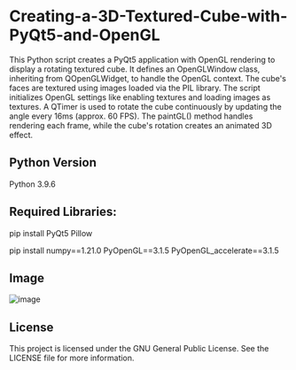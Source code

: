 # Creating-a-3D-Textured-Cube-with-PyQt5-and-OpenGL
This Python script creates a PyQt5 application with OpenGL rendering to display a rotating textured cube. It defines an OpenGLWindow class, inheriting from QOpenGLWidget, to handle the OpenGL context. The cube's faces are textured using images loaded via the PIL library. The script initializes OpenGL settings like enabling textures and loading images as textures. A QTimer is used to rotate the cube continuously by updating the angle every 16ms (approx. 60 FPS). The paintGL() method handles rendering each frame, while the cube's rotation creates an animated 3D effect.

## Python Version
Python 3.9.6

## Required Libraries:
pip install PyQt5 Pillow

pip install numpy==1.21.0 PyOpenGL==3.1.5 PyOpenGL_accelerate==3.1.5

## Image
![image](https://github.com/user-attachments/assets/4dc1037a-6cd1-4ff2-8884-f32fe08a45f0)

## License
This project is licensed under the GNU General Public License. See the LICENSE file for more information.


